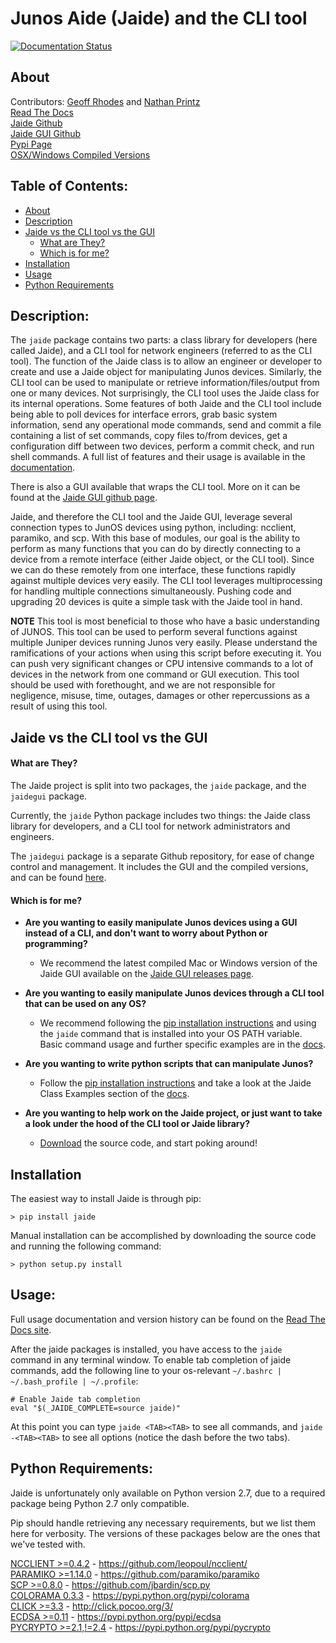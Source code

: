 Junos Aide (Jaide) and the CLI tool
===================================

[![Documentation Status](https://readthedocs.org/projects/jaide/badge/?version=latest)](https://readthedocs.org/projects/jaide/?badge=latest)  

## About  
Contributors: [Geoff Rhodes](https://github.com/geoffrhodes) and [Nathan Printz](https://github.com/nprintz)  
[Read The Docs](http://jaide.readthedocs.org/)  
[Jaide Github](https://github.com/NetworkAutomation/jaide)  
[Jaide GUI Github](https://github.com/NetworkAutomation/jaidegui)  
[Pypi Page](https://pypi.python.org/pypi/jaide)  
[OSX/Windows Compiled Versions](https://github.com/NetworkAutomation/jaidegui/releases/latest)  

## Table of Contents:
* [About](#about)  
* [Description](#description)  
* [Jaide vs the CLI tool vs the GUI](#jaide-vs-the-cli-tool-vs-the-gui)  
	- [What are They?](#what-are-they)  
	- [Which is for me?](#which-is-for-me)  
* [Installation](#installation)  
* [Usage](#usage)  
* [Python Requirements](#python-requirements)  

## Description:

The `jaide` package contains two parts: a class library for developers (here called Jaide), and a CLI tool for network engineers (referred to as the CLI tool). The function of the Jaide class is to allow an engineer or developer to create and use a Jaide object for manipulating Junos devices. Similarly, the CLI tool can be used to manipulate or retrieve information/files/output from one or many devices. Not surprisingly, the CLI tool uses the Jaide class for its internal operations. Some features of both Jaide and the CLI tool include being able to poll devices for interface errors, grab basic system information, send any operational mode commands, send and commit a file containing a list of set commands, copy files to/from devices, get a configuration diff between two devices, perform a commit check, and run shell commands. A full list of features and their usage is available in the [documentation](http://jaide.readthedocs.org/).

There is also a GUI available that wraps the CLI tool. More on it can be found at the [Jaide GUI github page](https://github.com/NetworkAutomation/jaidegui).

Jaide, and therefore the CLI tool and the Jaide GUI, leverage several connection types to JunOS devices using python, including: ncclient, paramiko, and scp. With this base of modules, our goal is the ability to perform as many functions that you can do by directly connecting to a device from a remote interface (either Jaide object, or the CLI tool). Since we can do these remotely from one interface, these functions rapidly against multiple devices very easily. The CLI tool leverages multiprocessing for handling multiple connections simultaneously. Pushing code and upgrading 20 devices is quite a simple task with the Jaide tool in hand. 

**NOTE** This tool is most beneficial to those who have a basic understanding of JUNOS. This tool can be used to perform several functions against multiple Juniper devices running Junos very easily.  Please understand the ramifications of your actions when using this script before executing it. You can push very significant changes or CPU intensive commands to a lot of devices in the network from one command or GUI execution. This tool should be used with forethought, and we are not responsible for negligence, misuse, time, outages, damages or other repercussions as a result of using this tool.  


## Jaide vs the CLI tool vs the GUI  
#### What are They?  
The Jaide project is split into two packages, the `jaide` package, and the `jaidegui` package.  

Currently, the `jaide` Python package includes two things: the Jaide class library for developers, and a CLI tool for network administrators and engineers.  

The `jaidegui` package is a separate Github repository, for ease of change control and management. It includes the GUI and the compiled versions, and can be found [here](https://github.com/NetworkAutomation/jaidegui).  

#### Which is for me?  

 * **Are you wanting to easily manipulate Junos devices using a GUI instead of a CLI, and don't want to worry about Python or programming?**  
 	- We recommend the latest compiled Mac or Windows version of the Jaide GUI available on the [Jaide GUI releases page](https://github.com/NetworkAutomation/jaidegui).  

 * **Are you wanting to easily manipulate Junos devices through a CLI tool that can be used on any OS?**  
 	- We recommend following the [pip installation instructions](#installation) and using the `jaide` command that is installed into your OS PATH variable. Basic command usage and further specific examples are in the [docs](http://jaide.readthedocs.org/).  


 * **Are you wanting to write python scripts that can manipulate Junos?**  
 	- Follow the [pip installation instructions](#installation) and take a look at the Jaide Class Examples section of the [docs](http://jaide.readthedocs.org/).  

 * **Are you wanting to help work on the Jaide project, or just want to take a look under the hood of the CLI tool or Jaide library?**  
 	- [Download](https://github.com/NetworkAutomation/jaide) the source code, and start poking around!

## Installation

The easiest way to install Jaide is through pip:  

	> pip install jaide  

Manual installation can be accomplished by downloading the source code and running the following command:  

	> python setup.py install  

## Usage: 
Full usage documentation and version history can be found on the [Read The Docs site](http://jaide.readthedocs.org/).  

After the jaide packages is installed, you have access to the `jaide` command in any terminal window. To enable tab completion of jaide commands, add the following line to your os-relevant `~/.bashrc | ~/.bash_profile | ~/.profile`:

	# Enable Jaide tab completion
	eval "$(_JAIDE_COMPLETE=source jaide)"

At this point you can type `jaide <TAB><TAB>` to see all commands, and `jaide -<TAB><TAB>` to see all options (notice the dash before the two tabs).

## Python Requirements:

Jaide is unfortunately only available on Python version 2.7, due to a required package being Python 2.7 only compatible.

Pip should handle retrieving any necessary requirements, but we list them here for verbosity. The versions of these packages below are the ones that we've tested with.  

[NCCLIENT >=0.4.2](https://github.com/leopoul/ncclient/)  -  https://github.com/leopoul/ncclient/  
[PARAMIKO >=1.14.0](https://github.com/paramiko/paramiko)  -  https://github.com/paramiko/paramiko   
[SCP >=0.8.0](https://github.com/jbardin/scp.py)  -  https://github.com/jbardin/scp.py  
[COLORAMA 0.3.3](https://pypi.python.org/pypi/colorama) - https://pypi.python.org/pypi/colorama  
[CLICK >=3.3](http://click.pocoo.org/3/) - http://click.pocoo.org/3/  
[ECDSA >=0.11](https://pypi.python.org/pypi/ecdsa) - https://pypi.python.org/pypi/ecdsa  
[PYCRYPTO >=2.1,!=2.4](https://pypi.python.org/pypi/pycrypto) - https://pypi.python.org/pypi/pycrypto
